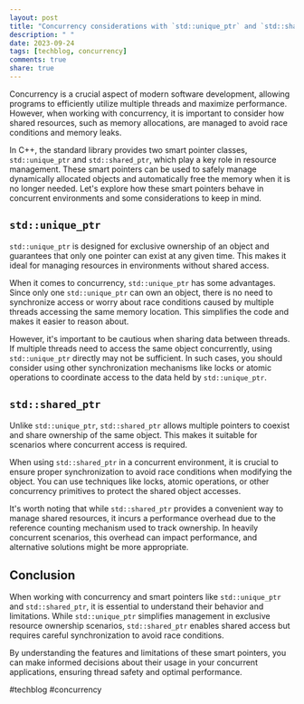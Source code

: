 ```yaml
---
layout: post
title: "Concurrency considerations with `std::unique_ptr` and `std::shared_ptr`"
description: " "
date: 2023-09-24
tags: [techblog, concurrency]
comments: true
share: true
---
```


Concurrency is a crucial aspect of modern software development, allowing programs to efficiently utilize multiple threads and maximize performance. However, when working with concurrency, it is important to consider how shared resources, such as memory allocations, are managed to avoid race conditions and memory leaks.

In C++, the standard library provides two smart pointer classes, `std::unique_ptr` and `std::shared_ptr`, which play a key role in resource management. These smart pointers can be used to safely manage dynamically allocated objects and automatically free the memory when it is no longer needed. Let's explore how these smart pointers behave in concurrent environments and some considerations to keep in mind.

## `std::unique_ptr`

`std::unique_ptr` is designed for exclusive ownership of an object and guarantees that only one pointer can exist at any given time. This makes it ideal for managing resources in environments without shared access.

When it comes to concurrency, `std::unique_ptr` has some advantages. Since only one `std::unique_ptr` can own an object, there is no need to synchronize access or worry about race conditions caused by multiple threads accessing the same memory location. This simplifies the code and makes it easier to reason about.

However, it's important to be cautious when sharing data between threads. If multiple threads need to access the same object concurrently, using `std::unique_ptr` directly may not be sufficient. In such cases, you should consider using other synchronization mechanisms like locks or atomic operations to coordinate access to the data held by `std::unique_ptr`.

## `std::shared_ptr`

Unlike `std::unique_ptr`, `std::shared_ptr` allows multiple pointers to coexist and share ownership of the same object. This makes it suitable for scenarios where concurrent access is required.

When using `std::shared_ptr` in a concurrent environment, it is crucial to ensure proper synchronization to avoid race conditions when modifying the object. You can use techniques like locks, atomic operations, or other concurrency primitives to protect the shared object accesses.

It's worth noting that while `std::shared_ptr` provides a convenient way to manage shared resources, it incurs a performance overhead due to the reference counting mechanism used to track ownership. In heavily concurrent scenarios, this overhead can impact performance, and alternative solutions might be more appropriate.

## Conclusion

When working with concurrency and smart pointers like `std::unique_ptr` and `std::shared_ptr`, it is essential to understand their behavior and limitations. While `std::unique_ptr` simplifies management in exclusive resource ownership scenarios, `std::shared_ptr` enables shared access but requires careful synchronization to avoid race conditions.

By understanding the features and limitations of these smart pointers, you can make informed decisions about their usage in your concurrent applications, ensuring thread safety and optimal performance.

#techblog #concurrency